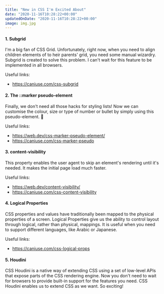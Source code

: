 ```yaml
---
title: "New in CSS I'm Excited About"
date: "2020-11-16T10:28:22+00:00"
updatedOnDate: "2020-11-16T10:28:22+00:00"
image: img.jpg
---
```


#### 1. Subgrid

I'm a big fan of CSS Grid. Unfortunately, right now, when you need to align children elements of to heir parents' grid, you need some manual wizardry. Subgrid is created to solve this problem. I can't wait for this feature to be implemented in all browsers.

Useful links:

- https://caniuse.com/css-subgrid

#### 2. The ::marker pseudo-element

Finally, we don't need all those hacks for styling lists! Now we can customise the colour, size or type of number or bullet by simply using this pseudo-element. 🙌

Useful links:

- https://web.dev/css-marker-pseudo-element/
- https://caniuse.com/css-marker-pseudo

#### 3. content-visibility

This property enables the user agent to skip an element's rendering until it's needed. It makes the initial page load much faster.

Useful links:

- https://web.dev/content-visibility/
- https://caniuse.com/css-content-visibility

#### 4. Logical Properties

CSS properties and values have traditionally been mapped to the physical properties of a screen. Logical Properties give us the ability to control layout through logical, rather than physical, mappings. It is useful when you need to support different languages, like Arabic or Japanese.

Useful links:

- https://caniuse.com/css-logical-props

#### 5. Houdini

CSS Houdini is a native way of extending CSS using a set of low-level APIs that expose parts of the CSS rendering engine. Now you don't need to wait for browsers to provide built-in support for the features you need. CSS Houdini enables us to extend CSS as we want. So exciting!
